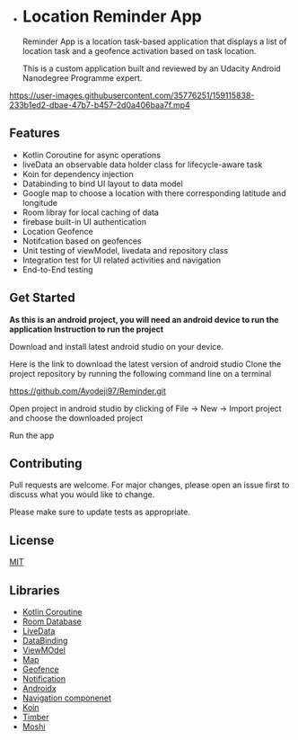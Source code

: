 - # Location Reminder App

  Reminder App is a location task-based application that displays a list of location task and a geofence activation based on task location.

  This is a custom application built and reviewed by an Udacity Android Nanodegree Programme expert.



https://user-images.githubusercontent.com/35776251/159115838-233b1ed2-dbae-47b7-b457-2d0a406baa7f.mp4



  ## Features

  -   Kotlin Coroutine for async operations
  -   liveData an observable data holder class for lifecycle-aware task
  -   Koin for dependency injection
  -   Databinding to bind UI layout to data model
  -   Google map to choose a location with there corresponding latitude and longitude
  -   Room libray for local caching of data
  -   firebase built-in UI authentication
  -   Location Geofence
  -   Notifcation based on geofences
  -   Unit testing of viewModel, livedata and repository class
  -   Integration test for UI related activities and navigation
  -   End-to-End testing

  


  ## Get Started

  **As this is an android project, you will need an android device to run the application Instruction to run the project**

  Download and install latest android studio on your device.

  Here is the link to download the latest version of android studio
  Clone the project repository by running the following command line on a terminal

  https://github.com/Ayodeji97/Reminder.git

  Open project in android studio by clicking of File -> New -> Import project and choose the downloaded project

  Run the app

  ## Contributing
  Pull requests are welcome. For major changes, please open an issue first to discuss what you would like to change.

  Please make sure to update tests as appropriate.

  ## License
  [MIT](https://choosealicense.com/licenses/mit/)

  

  ## Libraries

  - [Kotlin Coroutine](https://developer.android.com/kotlin/coroutines)
  - [Room Database](https://developer.android.com/topic/libraries/architecture/room)
  - [LiveData](https://developer.android.com/topic/libraries/architecture/livedata)
  - [DataBinding](https://developer.android.com/topic/libraries/data-binding)
  - [ViewMOdel](https://developer.android.com/topic/libraries/architecture/viewmodel)
  - [Map](https://github.com/bumptech/glide)
  - [Geofence](https://developer.android.com/training/location/geofencing)
  - [Notification](https://developer.android.com/training/notify-user/build-notification)
  - [Androidx](https://developer.android.com/jetpack/androidx)
  - [Navigation componenet](https://developer.android.com/guide/navigation)
  - [Koin](https://insert-koin.io/)
  - [Timber](https://github.com/JakeWharton/timber)
  - [Moshi](https://github.com/square/moshi)
